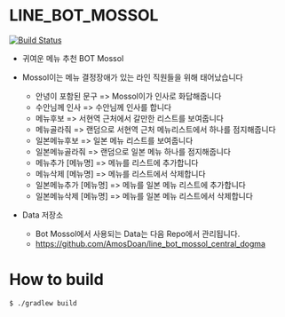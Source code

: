# LINE_BOT_MOSSOL
[![Build Status](https://travis-ci.org/AmosDoan/line_bot_mossol.svg?branch=master)](https://travis-ci.org/AmosDoan/line_bot_mossol)

* 귀여운 메뉴 추천 BOT Mossol
* Mossol이는 메뉴 결정장애가 있는 라인 직원들을 위해 태어났습니다 
    * 안녕이 포함된 문구 => Mossol이가 인사로 화답해줍니다
    * 수안님께 인사 => 수안님께 인사를 합니다 
    * 메뉴후보 => 서현역 근처에서 갈만한 리스트를 보여줍니다
    * 메뉴골라줘 => 랜덤으로 서현역 근처 메뉴리스트에서 하나를 점지해줍니다 
    * 일본메뉴후보 => 일본 메뉴 리스트를 보여줍니다
    * 일본메뉴골라줘 => 랜덤으로 일본 메뉴 하나를 점지해줍니다
    * 메뉴추가 [메뉴명] => 메뉴를 리스트에 추가합니다
    * 메뉴삭제 [메뉴명] => 메뉴를 리스트에서 삭제합니다 
    * 일본메뉴추가 [메뉴명] => 메뉴를 일본 메뉴 리스트에 추가합니다
    * 일본메뉴삭제 [메뉴명] => 메뉴를 일본 메뉴 리스트에서 삭제합니다

* Data 저장소
    * Bot Mossol에서 사용되는 Data는 다음 Repo에서 관리됩니다.
    * https://github.com/AmosDoan/line_bot_mossol_central_dogma

# How to build

```bash
$ ./gradlew build
```
